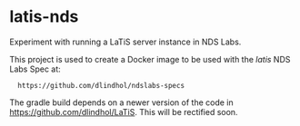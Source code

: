 # latis-nds
Experiment with running a LaTiS server instance in NDS Labs.

This project is used to create a Docker image to be used with the *latis* NDS Labs Spec at:

```
  https://github.com/dlindhol/ndslabs-specs
```

The gradle build depends on a newer version of the code in https://github.com/dlindhol/LaTiS.
This will be rectified soon.

